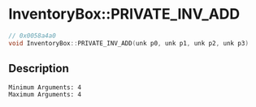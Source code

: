 # InventoryBox::PRIVATE_INV_ADD
```c
// 0x0058a4a0
void InventoryBox::PRIVATE_INV_ADD(unk p0, unk p1, unk p2, unk p3)
```
## Description
```
Minimum Arguments: 4
Maximum Arguments: 4
```
